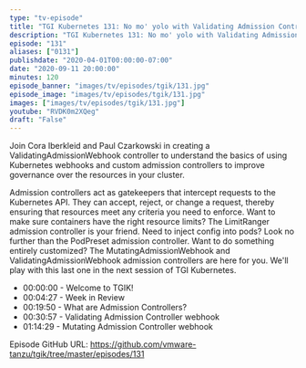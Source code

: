 ```yaml
---
type: "tv-episode"
title: "TGI Kubernetes 131: No mo' yolo with Validating Admission Controllers"
description: "TGI Kubernetes 131: No mo' yolo with Validating Admission Controllers"
episode: "131"
aliases: ["0131"]
publishdate: "2020-04-01T00:00:00-07:00"
date: "2020-09-11 20:00:00"
minutes: 120
episode_banner: "images/tv/episodes/tgik/131.jpg"
episode_image: "images/tv/episodes/tgik/131.jpg"
images: ["images/tv/episodes/tgik/131.jpg"]
youtube: "RVDK0m2XQeg"
draft: "False"
---
```


Join Cora Iberkleid and Paul Czarkowski in creating a ValidatingAdmissionWebhook controller to understand the basics of using Kubernetes webhooks and custom admission controllers to improve governance over the resources in your cluster.


Admission controllers act as gatekeepers that intercept requests to the Kubernetes API. They can accept, reject, or change a request, thereby ensuring that resources meet any criteria you need to enforce. Want to make sure containers have the right resource limits? The LimitRanger admission controller is your friend.  Need to inject config into pods? Look no further than the PodPreset admission controller. Want to do something entirely customized? The MutatingAdmissionWebhook and ValidatingAdmissionWebhook admission controllers are here for you. We'll play with this last one in the next session of TGI Kubernetes.


- 00:00:00 - Welcome to TGIK!
- 00:04:27 - Week in Review
- 00:19:50 - What are Admission Controllers?
- 00:30:57 - Validating Admission Controller webhook
- 01:14:29 - Mutating Admission Controller webhook


Episode GitHub URL: https://github.com/vmware-tanzu/tgik/tree/master/episodes/131